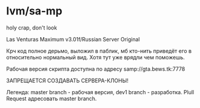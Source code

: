 lvm/sa-mp
===

holy crap, don't look 

Las Venturas Maximum v3.01f/Russian Server Original 

Крч код полное дерьмо, выложил в паблик, мб кто-нить приведёт его в относительно нормальный вид. Хотя тут уже врядли чем поможешь.

Рабочая версия скрипта доступна по адресу samp://gta.bews.tk:7778

ЗАПРЕЩАЕТСЯ СОЗДАВАТЬ СЕРВЕРА-КЛОНЫ!


Легенда: master branch - рабочая версия, dev1 branch - разработка.
Plull Request адресовать master branch. 
